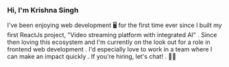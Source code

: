 ### Hi, I'm Krishna Singh 

I've been enjoying web development 🖥️ for the first time ever since I built my first ReactJs project, "Video streaming platform with integrated AI" . Since then loving this ecosystem and I'm currently on the look out for a role in frontend web development . I'd especially love to work in a team where I can make an impact quickly . If you're hiring, let's chat! . 🚀🚀
